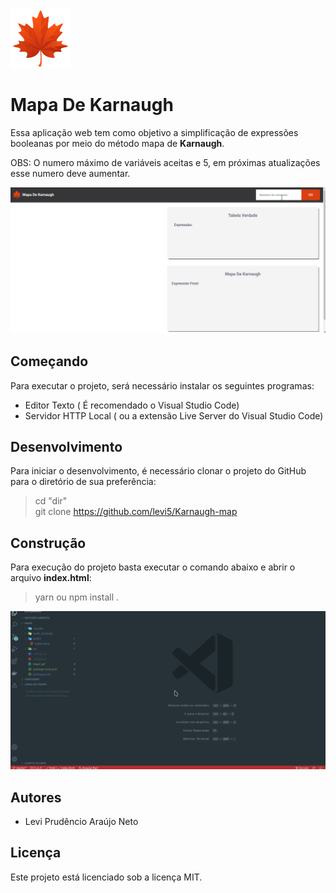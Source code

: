 ![alt text](./src/assets/logo.png#center) 
# Mapa De Karnaugh

Essa aplicação web tem como objetivo a simplificação de expressões booleanas por meio do método mapa de **Karnaugh**.

OBS: O numero máximo de variáveis aceitas e 5, em próximas atualizações esse numero deve aumentar.



![Aplicação WEB](./.github/gifs/MapK.gif)
## Começando
Para executar o projeto, será necessário instalar os seguintes programas:

- Editor Texto ( É recomendado o Visual Studio Code)
- Servidor HTTP Local ( ou a extensão Live Server do Visual Studio Code)

## Desenvolvimento
 Para iniciar o desenvolvimento, é necessário clonar o projeto do GitHub para o diretório de sua preferência:
>cd "dir"  
git clone https://github.com/levi5/Karnaugh-map

## Construção
Para execução do projeto basta executar o comando abaixo e abrir o arquivo **index.html**:
> yarn 
>  ou
> npm install .

![start da Aplicação WEB](./.github/gifs/start.gif)


## Autores

- Levi Prudêncio Araújo Neto

## Licença

Este projeto está licenciado sob a licença MIT.

